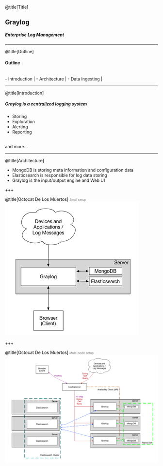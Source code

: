 @title[Title]
## <span class="gold">Graylog</span>
##### Enterprise Log Management 

---

@title[Outline]
#### Outline
<br>
- Introduction |
- Architecture |
- Data Ingesting |

---

@title[Introduction]
##### Graylog is a <span class="gold">centralized logging system</span>
- Storing
- Exploration
- Alerting
- Reporting
<br/>
<span class="aside">and more...</span>

---

@title[Architecture]

- <span class="gold">MongoDB</span> is storing meta information and configuration data
- <span class="gold">Elasticsearch</span> is responsible for log data storing
- <span class="gold">Graylog</span> is the input/output engine and Web UI

+++

@title[Octocat De Los Muertos]
<span style="color:gray; font-size:0.7em">Small setup</span>
<br/>
![Image-Absolute](assets/images/architec_small_setup.png)

+++

@title[Octocat De Los Muertos]
<span style="color:gray; font-size:0.7em">Multi-node setup</span>
<br/>
![Image-Absolute](assets/images/architec_bigger_setup.png)
